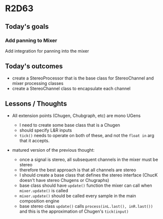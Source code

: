 # R2D63

## Today's goals
### Add panning to Mixer
Add integration for panning into the mixer

## Today's outcomes
- create a StereoProcessor that is the base class for StereoChannel and mixer processing classes
- create a StereoChannel class to encapsulate each channel

## Lessons / Thoughts
- All extension points (Chugen, Chubgraph, etc) are mono UGens
  - I need to create some base class that is a Chugen
  - should specify L&R inputs
  - `tick()` needs to operate on both of these, and not the `float in` arg that it accepts.
   
- matured version of the previous thought:
  - once a signal is stereo, all subsequent channels in the mixer must be stereo
  - therefore the best approach is that all channels are stereo
  - I should create a base class that defines the stereo interface (ChucK doesn't have stereo Chugens or Chugraphs)
  - base class should have `update()` function the mixer can call when `mixer.update()` is called
  - `mixer.update()` should be called every sample in the main composition engine
  - base stereo class `update()` calls `process(inL.last(), inR.last())` and this is the approximation of Chugen's `tick(input)`

